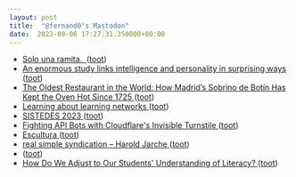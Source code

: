 ```yaml
---
layout: post
title:  "@fernand0's Mastodon"
date:  2023-09-06 17:27:31.350000+00:00
---
```

*  [Solo una ramita.  ](https://avecesunafoto.wordpress.com/2023/09/06/solo-una-ramita) ([toot](https://mastodon.social/@fernand0/111019376728396699))
*  [An enormous study links intelligence and personality in surprising ways ](https://bigthink.com/neuropsych/study-personality-intelligence-links) ([toot](https://mastodon.social/@fernand0/111019340513442913))
*  [The Oldest Restaurant in the World: How Madrid’s Sobrino de Botín Has Kept the Oven Hot Since 1725 ](https://www.openculture.com/2023/09/the-oldest-restaurant-in-the-world-how-madrids-sobrino-de-botin-has-kept-the-oven-hot-since-1725.htm) ([toot](https://mastodon.social/@fernand0/111019061251815323))
*  [Learning about learning networks  ](https://networkweaver.com/learning-about-learning-networks/) ([toot](https://mastodon.social/@fernand0/111018940791109876))
*  [SISTEDES 2023 ](https://sistedes2023.uclm.es/MRPJISBICD.ph) ([toot](https://mastodon.social/@fernand0/111018661461675962))
*  [Fighting API Bots with Cloudflare's Invisible Turnstile ](https://www.troyhunt.com/fighting-api-bots-with-cloudflares-invisible-turnstile) ([toot](https://mastodon.social/@fernand0/111017987527111465))
*  [Escultura ](https://www.flickr.com/photos/fernand0/53157960382) ([toot](https://mastodon.social/@fernand0/111017745441048631))
*  [real simple syndication – Harold Jarche ](https://jarche.com/2023/08/real-simple-syndication) ([toot](https://mastodon.social/@fernand0/111017708626759346))
*  [ ](https://mastodon.social/users/fernand0/statuses/111017568885311209/activity) ([toot](https://mastodon.social/users/fernand0/statuses/111017568885311209/activity))
*  [How Do We Adjust to Our Students' Understanding of Literacy? ](https://www.middleweb.com/49455/moving-past-old-school-definitions-of-literacy) ([toot](https://mastodon.social/@fernand0/111017456641225701))
